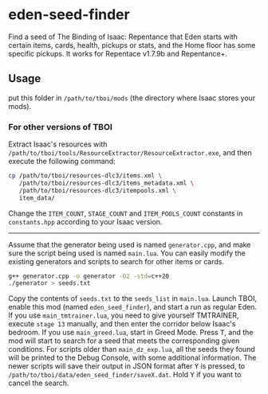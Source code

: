 # eden-seed-finder

Find a seed of The Binding of Isaac: Repentance that Eden starts with certain items, cards, health, pickups or stats, and the Home floor has some specific pickups. It works for Repentace v1.7.9b and Repentance+.

## Usage

put this folder in `/path/to/tboi/mods` (the directory where Isaac stores your mods).

### For other versions of TBOI

Extract Isaac's resources with `/path/to/tboi/tools/ResourceExtractor/ResourceExtractor.exe`, and then execute the following command:

```bash
cp /path/to/tboi/resources-dlc3/items.xml \
   /path/to/tboi/resources-dlc3/items_metadata.xml \
   /path/to/tboi/resources-dlc3/itempools.xml \
   item_data/
```

Change the `ITEM_COUNT`, `STAGE_COUNT` and `ITEM_POOLS_COUNT` constants in `constants.hpp` according to your Isaac version.

---

Assume that the generator being used is named `generator.cpp`, and make sure the script being used is named `main.lua`. You can easily modify the existing generators and scripts to search for other items or cards.

```bash
g++ generator.cpp -o generator -O2 -std=c++20
./generator > seeds.txt
```

Copy the contents of `seeds.txt` to the `seeds_list` in `main.lua`. Launch TBOI, enable this mod (named `eden_seed_finder`), and start a run as regular Eden. If you use `main_tmtrainer.lua`, you need to give yourself TMTRAINER, execute `stage 13` manually, and then enter the corridor below Isaac's bedroom. If you use `main_greed.lua`, start in Greed Mode. Press <kbd>T</kbd>, and the mod will start to search for a seed that meets the corresponding given conditions. For scripts older than `main_dz_exp.lua`, all the seeds they found will be printed to the Debug Console, with some additional information. The newer scripts will save their output in JSON format after <kbd>Y</kbd> is pressed, to `/path/to/tboi/data/eden_seed_finder/saveX.dat`. Hold <kbd>Y</kbd> if you want to cancel the search.
